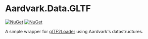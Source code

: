 # Aardvark.Data.GLTF

[![NuGet](https://badgen.net/nuget/v/Aardvark.Data.GLTF)](https://www.nuget.org/packages/Aardvark.Data.GLTF/)
[![NuGet](https://badgen.net/nuget/dt/Aardvark.Data.GLTF)](https://www.nuget.org/packages/Aardvark.Data.GLTF/)

A simple wrapper for [glTF2Loader](https://github.com/KhronosGroup/glTF-CSharp-Loader) using Aardvark's datastructures.
